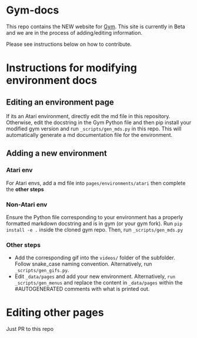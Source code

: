 # Gym-docs

This repo contains the NEW website for [Gym](https://github.com/openai/gym). This site is currently in Beta and we are in the process of adding/editing information. 

Please see instructions below on how to contribute.

# Instructions for modifying environment docs

## Editing an environment page

If its an Atari environment, directly edit the md file in this repository. Otherwise, edit the docstring in the Gym Python file and then pip install your modified gym version and run `_scripts/gen_mds.py` in this repo. This will automatically generate a md documentation file for the environment.

## Adding a new environment

### Atari env

For Atari envs, add a md file into `pages/environments/atari` then complete the **other steps**

### Non-Atari env

Ensure the Python file corresponding to your environment has a properly formatted markdown docstring and is in gym (or your gym fork). Run `pip install -e .` inside the cloned gym repo. Then, run `_scripts/gen_mds.py`

### Other steps

- Add the corresponding gif into the `videos/` folder of the subfolder. Follow snake_case naming convention. Alternatively, run `_scripts/gen_gifs.py`.
- Edit `_data/pages` and add your new environment. Alternatively, `run _scripts/gen_menus` and replace the content in `_data/pages` within the #AUTOGENERATED comments with what is printed out.

# Editing other pages

Just PR to this repo
